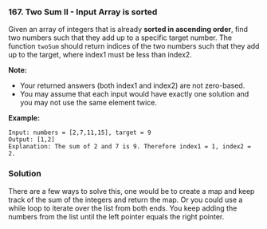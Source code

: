 ### 167. Two Sum II - Input Array is sorted

Given an array of integers that is already **sorted in ascending order**, find two numbers such that they add up to a specific target number.
The function `twoSum` should return indices of the two numbers such that they add up to the target, where index1 must be less than index2.

**Note:**

* Your returned answers (both index1 and index2) are not zero-based.
* You may assume that each input would have exactly one solution and you may not use the same element twice.

**Example:**
```
Input: numbers = [2,7,11,15], target = 9
Output: [1,2]
Explanation: The sum of 2 and 7 is 9. Therefore index1 = 1, index2 = 2.
```

### Solution
There are a few ways to solve this, one would be to create a map and keep track of the sum of the integers and return the map. 
Or you could use a while loop to iterate over the list from both ends. You keep adding the numbers from the list until the left pointer equals the right pointer. 